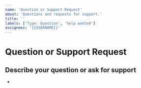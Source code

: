 ```yaml
---
name: 'Question or Support Request'
about: 'Questions and requests for support.'
title: ''
labels: ['Type: Question', 'help wanted']
assignees: '{{USERNAME}}'
---
```


# Question or Support Request

## Describe your question or ask for support

<!--
A clear and concise description of what your doubt is
-->

-
